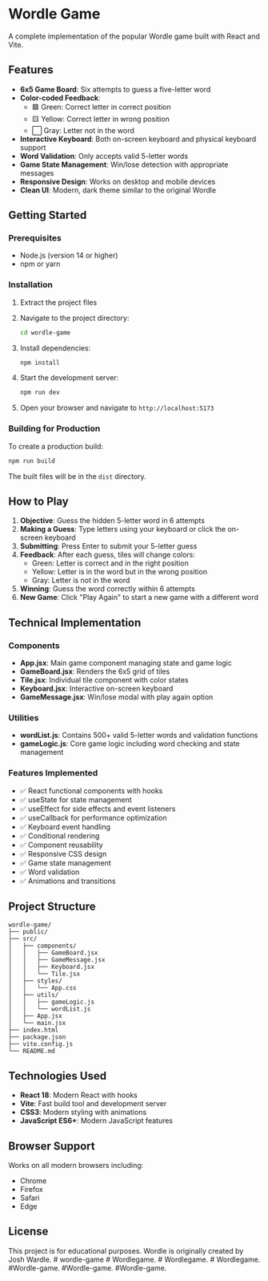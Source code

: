 # Wordle Game

A complete implementation of the popular Wordle game built with React and Vite.

## Features

- **6x5 Game Board**: Six attempts to guess a five-letter word
- **Color-coded Feedback**: 
  - 🟩 Green: Correct letter in correct position
  - 🟨 Yellow: Correct letter in wrong position
  - ⬜ Gray: Letter not in the word
- **Interactive Keyboard**: Both on-screen keyboard and physical keyboard support
- **Word Validation**: Only accepts valid 5-letter words
- **Game State Management**: Win/lose detection with appropriate messages
- **Responsive Design**: Works on desktop and mobile devices
- **Clean UI**: Modern, dark theme similar to the original Wordle

## Getting Started

### Prerequisites

- Node.js (version 14 or higher)
- npm or yarn

### Installation

1. Extract the project files
2. Navigate to the project directory:
   ```bash
   cd wordle-game
   ```

3. Install dependencies:
   ```bash
   npm install
   ```

4. Start the development server:
   ```bash
   npm run dev
   ```

5. Open your browser and navigate to `http://localhost:5173`

### Building for Production

To create a production build:

```bash
npm run build
```

The built files will be in the `dist` directory.

## How to Play

1. **Objective**: Guess the hidden 5-letter word in 6 attempts
2. **Making a Guess**: Type letters using your keyboard or click the on-screen keyboard
3. **Submitting**: Press Enter to submit your 5-letter guess
4. **Feedback**: After each guess, tiles will change colors:
   - Green: Letter is correct and in the right position
   - Yellow: Letter is in the word but in the wrong position
   - Gray: Letter is not in the word
5. **Winning**: Guess the word correctly within 6 attempts
6. **New Game**: Click "Play Again" to start a new game with a different word

## Technical Implementation

### Components

- **App.jsx**: Main game component managing state and game logic
- **GameBoard.jsx**: Renders the 6x5 grid of tiles
- **Tile.jsx**: Individual tile component with color states
- **Keyboard.jsx**: Interactive on-screen keyboard
- **GameMessage.jsx**: Win/lose modal with play again option

### Utilities

- **wordList.js**: Contains 500+ valid 5-letter words and validation functions
- **gameLogic.js**: Core game logic including word checking and state management

### Features Implemented

- ✅ React functional components with hooks
- ✅ useState for state management
- ✅ useEffect for side effects and event listeners
- ✅ useCallback for performance optimization
- ✅ Keyboard event handling
- ✅ Conditional rendering
- ✅ Component reusability
- ✅ Responsive CSS design
- ✅ Game state management
- ✅ Word validation
- ✅ Animations and transitions

## Project Structure

```
wordle-game/
├── public/
├── src/
│   ├── components/
│   │   ├── GameBoard.jsx
│   │   ├── GameMessage.jsx
│   │   ├── Keyboard.jsx
│   │   └── Tile.jsx
│   ├── styles/
│   │   └── App.css
│   ├── utils/
│   │   ├── gameLogic.js
│   │   └── wordList.js
│   ├── App.jsx
│   └── main.jsx
├── index.html
├── package.json
├── vite.config.js
└── README.md
```

## Technologies Used

- **React 18**: Modern React with hooks
- **Vite**: Fast build tool and development server
- **CSS3**: Modern styling with animations
- **JavaScript ES6+**: Modern JavaScript features

## Browser Support

Works on all modern browsers including:
- Chrome
- Firefox
- Safari
- Edge

## License

This project is for educational purposes. Wordle is originally created by Josh Wardle.
#   w o r d l e - g a m e  
 #   W o r d l e g a m e .  
 #   W o r d l e g a m e .  
 #   W o r d l e g a m e .  
 # W o r d l e - g a m e .  
 # W o r d l e - g a m e .  
 # W o r d l e - g a m e .  
 